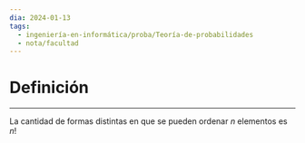```yaml
---
dia: 2024-01-13
tags:
  - ingeniería-en-informática/proba/Teoría-de-probabilidades
  - nota/facultad
---
```

# Definición
---
La cantidad de formas distintas en que se pueden ordenar $n$ elementos es $n!$